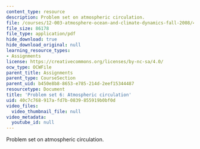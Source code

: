 ```yaml
---
content_type: resource
description: Problem set on atmospheric circulation.
file: /courses/12-003-atmosphere-ocean-and-climate-dynamics-fall-2008/40c7c768917afd7b0839855919b0bf0d_homework7.pdf
file_size: 86178
file_type: application/pdf
hide_download: true
hide_download_original: null
learning_resource_types:
- Assignments
license: https://creativecommons.org/licenses/by-nc-sa/4.0/
ocw_type: OCWFile
parent_title: Assignments
parent_type: CourseSection
parent_uid: b450e8b8-8653-e785-214d-2eef15344487
resourcetype: Document
title: 'Problem set 6: Atmospheric circulation'
uid: 40c7c768-917a-fd7b-0839-855919b0bf0d
video_files:
  video_thumbnail_file: null
video_metadata:
  youtube_id: null
---
```

Problem set on atmospheric circulation.